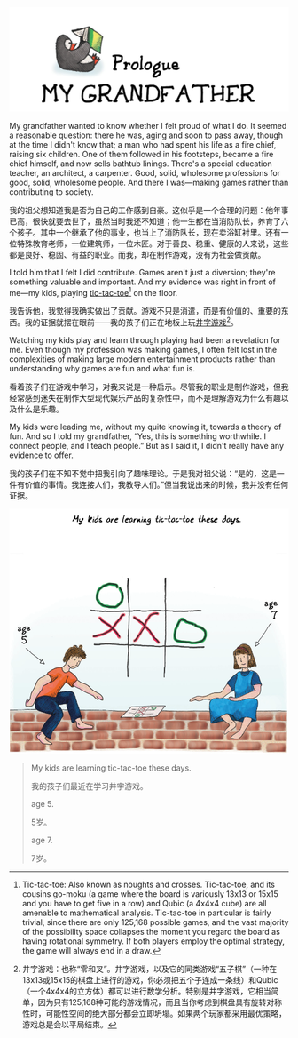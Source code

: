 <p align="center">
  <img src="images/prologue.png"/>
</p>

My grandfather wanted to know whether I felt proud of what I do. It seemed a reasonable question: there he was, aging and soon to pass away, though at the time I didn't know that; a man who had spent his life as a fire chief, raising six children. One of them followed in his footsteps, became a fire chief himself, and now sells bathtub linings. There's a special education teacher, an architect, a carpenter. Good, solid, wholesome professions for good, solid, wholesome people. And there I was—making games rather than contributing to society.

我的祖父想知道我是否为自己的工作感到自豪。这似乎是一个合理的问题：他年事已高，很快就要去世了，虽然当时我还不知道；他一生都在当消防队长，养育了六个孩子。其中一个继承了他的事业，也当上了消防队长，现在卖浴缸衬里。还有一位特殊教育老师，一位建筑师，一位木匠。对于善良、稳重、健康的人来说，这些都是良好、稳固、有益的职业。而我，却在制作游戏，没有为社会做贡献。

I told him that I felt I did contribute. Games aren't just a diversion; they're something valuable and important. And my evidence was right in front of me—my kids, playing [tic-tac-toe](#user-content-fn-1)[^1] on the floor.

我告诉他，我觉得我确实做出了贡献。游戏不只是消遣，而是有价值的、重要的东西。我的证据就摆在眼前——我的孩子们正在地板上玩[井字游戏](#user-content-fn-2)[^2]。

Watching my kids play and learn through playing had been a revelation for me. Even though my profession was making games, I often felt lost in the complexities of making large modern entertainment products rather than understanding why games are fun and what fun is.

看着孩子们在游戏中学习，对我来说是一种启示。尽管我的职业是制作游戏，但我经常感到迷失在制作大型现代娱乐产品的复杂性中，而不是理解游戏为什么有趣以及什么是乐趣。

My kids were leading me, without my quite knowing it, towards a theory of fun. And so I told my grandfather, “Yes, this is something worthwhile. I connect people, and I teach people.” But as I said it, I didn't really have any evidence to offer.

我的孩子们在不知不觉中把我引向了趣味理论。于是我对祖父说：“是的，这是一件有价值的事情。我连接人们，我教导人们。”但当我说出来的时候，我并没有任何证据。

<p align="center">
  <img src="images/1.png"/>
</p>

> My kids are learning tic-tac-toe these days.
> 
> 我的孩子们最近在学习井字游戏。
> 
> age 5.
> 
> 5岁。
> 
> age 7.
> 
> 7岁。

[^1]: Tic-tac-toe: Also known as noughts and crosses. Tic-tac-toe, and its cousins go-moku (a game where the board is variously 13x13 or 15x15 and you have to get five in a row) and Qubic (a 4x4x4 cube) are all amenable to mathematical analysis. Tic-tac-toe in particular is fairly trivial, since there are only 125,168 possible games, and the vast majority of the possibility space collapses the moment you regard the board as having rotational symmetry. If both players employ the optimal strategy, the game will always end in a draw.

[^2]: 井字游戏：也称“零和叉”。井字游戏，以及它的同类游戏“五子棋”（一种在13x13或15x15的棋盘上进行的游戏，你必须把五个子连成一条线）和Qubic（一个4x4x4的立方体）都可以进行数学分析。特别是井字游戏，它相当简单，因为只有125,168种可能的游戏情况，而且当你考虑到棋盘具有旋转对称性时，可能性空间的绝大部分都会立即坍塌。如果两个玩家都采用最优策略，游戏总是会以平局结束。